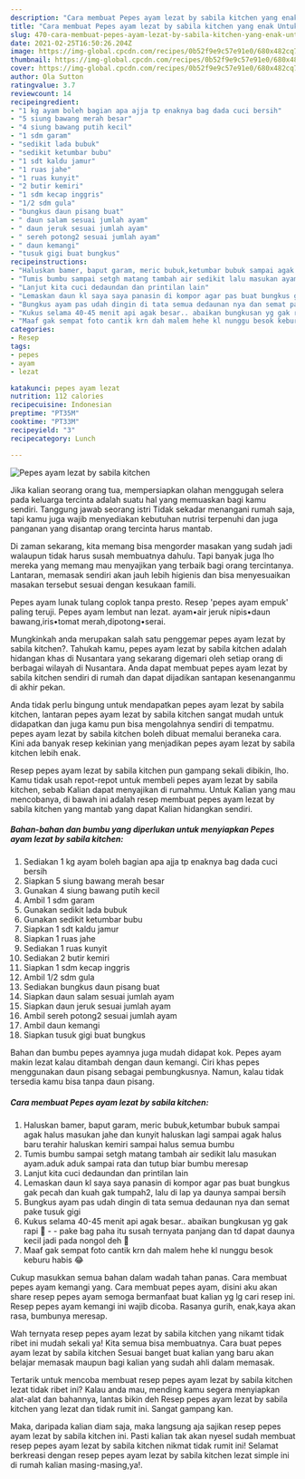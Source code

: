 ```yaml
---
description: "Cara membuat Pepes ayam lezat by sabila kitchen yang enak Untuk Jualan"
title: "Cara membuat Pepes ayam lezat by sabila kitchen yang enak Untuk Jualan"
slug: 470-cara-membuat-pepes-ayam-lezat-by-sabila-kitchen-yang-enak-untuk-jualan
date: 2021-02-25T16:50:26.204Z
image: https://img-global.cpcdn.com/recipes/0b52f9e9c57e91e0/680x482cq70/pepes-ayam-lezat-by-sabila-kitchen-foto-resep-utama.jpg
thumbnail: https://img-global.cpcdn.com/recipes/0b52f9e9c57e91e0/680x482cq70/pepes-ayam-lezat-by-sabila-kitchen-foto-resep-utama.jpg
cover: https://img-global.cpcdn.com/recipes/0b52f9e9c57e91e0/680x482cq70/pepes-ayam-lezat-by-sabila-kitchen-foto-resep-utama.jpg
author: Ola Sutton
ratingvalue: 3.7
reviewcount: 14
recipeingredient:
- "1 kg ayam boleh bagian apa ajja tp enaknya bag dada cuci bersih"
- "5 siung bawang merah besar"
- "4 siung bawang putih kecil"
- "1 sdm garam"
- "sedikit lada bubuk"
- "sedikit ketumbar bubu"
- "1 sdt kaldu jamur"
- "1 ruas jahe"
- "1 ruas kunyit"
- "2 butir kemiri"
- "1 sdm kecap inggris"
- "1/2 sdm gula"
- "bungkus daun pisang buat"
- " daun salam sesuai jumlah ayam"
- " daun jeruk sesuai jumlah ayam"
- " sereh potong2 sesuai jumlah ayam"
- " daun kemangi"
- "tusuk gigi buat bungkus"
recipeinstructions:
- "Haluskan bamer, baput garam, meric bubuk,ketumbar bubuk sampai agak halus masukan jahe dan kunyit haluskan lagi sampai agak halus baru terahir haluskan kemiri sampai halus semua bumbu"
- "Tumis bumbu sampai setgh matang tambah air sedikit lalu masukan ayam.aduk aduk sampai rata dan tutup biar bumbu meresap"
- "Lanjut kita cuci dedaundan dan printilan lain"
- "Lemaskan daun kl saya saya panasin di kompor agar pas buat bungkus gak pecah dan kuah gak tumpah2, lalu di lap ya daunya sampai bersih"
- "Bungkus ayam pas udah dingin di tata semua dedaunan nya dan semat pake tusuk gigi"
- "Kukus selama 40-45 menit api agak besar.. abaikan bungkusan yg gak rapi 🤣  pake bag paha itu susah ternyata panjang dan td dapat daunya kecil jadi pada nongol deh 🙊"
- "Maaf gak sempat foto cantik krn dah malem hehe kl nunggu besok keburu habis 😂"
categories:
- Resep
tags:
- pepes
- ayam
- lezat

katakunci: pepes ayam lezat 
nutrition: 112 calories
recipecuisine: Indonesian
preptime: "PT35M"
cooktime: "PT33M"
recipeyield: "3"
recipecategory: Lunch

---
```



![Pepes ayam lezat by sabila kitchen](https://img-global.cpcdn.com/recipes/0b52f9e9c57e91e0/680x482cq70/pepes-ayam-lezat-by-sabila-kitchen-foto-resep-utama.jpg)

Jika kalian seorang orang tua, mempersiapkan olahan menggugah selera pada keluarga tercinta adalah suatu hal yang memuaskan bagi kamu sendiri. Tanggung jawab seorang istri Tidak sekadar menangani rumah saja, tapi kamu juga wajib menyediakan kebutuhan nutrisi terpenuhi dan juga panganan yang disantap orang tercinta harus mantab.

Di zaman  sekarang, kita memang bisa mengorder masakan yang sudah jadi walaupun tidak harus susah membuatnya dahulu. Tapi banyak juga lho mereka yang memang mau menyajikan yang terbaik bagi orang tercintanya. Lantaran, memasak sendiri akan jauh lebih higienis dan bisa menyesuaikan masakan tersebut sesuai dengan kesukaan famili. 

Pepes ayam lunak tulang coplok tanpa presto. Resep &#39;pepes ayam empuk&#39; paling teruji. Pepes ayam lembut nan lezat. ayam•air jeruk nipis•daun bawang,iris•tomat merah,dipotong•serai.

Mungkinkah anda merupakan salah satu penggemar pepes ayam lezat by sabila kitchen?. Tahukah kamu, pepes ayam lezat by sabila kitchen adalah hidangan khas di Nusantara yang sekarang digemari oleh setiap orang di berbagai wilayah di Nusantara. Anda dapat membuat pepes ayam lezat by sabila kitchen sendiri di rumah dan dapat dijadikan santapan kesenanganmu di akhir pekan.

Anda tidak perlu bingung untuk mendapatkan pepes ayam lezat by sabila kitchen, lantaran pepes ayam lezat by sabila kitchen sangat mudah untuk didapatkan dan juga kamu pun bisa mengolahnya sendiri di tempatmu. pepes ayam lezat by sabila kitchen boleh dibuat memalui beraneka cara. Kini ada banyak resep kekinian yang menjadikan pepes ayam lezat by sabila kitchen lebih enak.

Resep pepes ayam lezat by sabila kitchen pun gampang sekali dibikin, lho. Kamu tidak usah repot-repot untuk membeli pepes ayam lezat by sabila kitchen, sebab Kalian dapat menyajikan di rumahmu. Untuk Kalian yang mau mencobanya, di bawah ini adalah resep membuat pepes ayam lezat by sabila kitchen yang mantab yang dapat Kalian hidangkan sendiri.

<!--inarticleads1-->

##### Bahan-bahan dan bumbu yang diperlukan untuk menyiapkan Pepes ayam lezat by sabila kitchen:

1. Sediakan 1 kg ayam boleh bagian apa ajja tp enaknya bag dada cuci bersih
1. Siapkan 5 siung bawang merah besar
1. Gunakan 4 siung bawang putih kecil
1. Ambil 1 sdm garam
1. Gunakan sedikit lada bubuk
1. Gunakan sedikit ketumbar bubu
1. Siapkan 1 sdt kaldu jamur
1. Siapkan 1 ruas jahe
1. Sediakan 1 ruas kunyit
1. Sediakan 2 butir kemiri
1. Siapkan 1 sdm kecap inggris
1. Ambil 1/2 sdm gula
1. Sediakan bungkus daun pisang buat
1. Siapkan  daun salam sesuai jumlah ayam
1. Siapkan  daun jeruk sesuai jumlah ayam
1. Ambil  sereh potong2 sesuai jumlah ayam
1. Ambil  daun kemangi
1. Siapkan tusuk gigi buat bungkus


Bahan dan bumbu pepes ayamnya juga mudah didapat kok. Pepes ayam makin lezat kalau ditambah dengan daun kemangi. Ciri khas pepes menggunakan daun pisang sebagai pembungkusnya. Namun, kalau tidak tersedia kamu bisa tanpa daun pisang. 

<!--inarticleads2-->

##### Cara membuat Pepes ayam lezat by sabila kitchen:

1. Haluskan bamer, baput garam, meric bubuk,ketumbar bubuk sampai agak halus masukan jahe dan kunyit haluskan lagi sampai agak halus baru terahir haluskan kemiri sampai halus semua bumbu
1. Tumis bumbu sampai setgh matang tambah air sedikit lalu masukan ayam.aduk aduk sampai rata dan tutup biar bumbu meresap
1. Lanjut kita cuci dedaundan dan printilan lain
1. Lemaskan daun kl saya saya panasin di kompor agar pas buat bungkus gak pecah dan kuah gak tumpah2, lalu di lap ya daunya sampai bersih
1. Bungkus ayam pas udah dingin di tata semua dedaunan nya dan semat pake tusuk gigi
1. Kukus selama 40-45 menit api agak besar.. abaikan bungkusan yg gak rapi 🤣 -  - pake bag paha itu susah ternyata panjang dan td dapat daunya kecil jadi pada nongol deh 🙊
1. Maaf gak sempat foto cantik krn dah malem hehe kl nunggu besok keburu habis 😂


Cukup masukkan semua bahan dalam wadah tahan panas. Cara membuat pepes ayam kemangi yang. Cara membuat pepes ayam, disini aku akan share resep pepes ayam semoga bermanfaat buat kalian yg lg cari resep ini. Resep pepes ayam kemangi ini wajib dicoba. Rasanya gurih, enak,kaya akan rasa, bumbunya meresap. 

Wah ternyata resep pepes ayam lezat by sabila kitchen yang nikamt tidak ribet ini mudah sekali ya! Kita semua bisa membuatnya. Cara buat pepes ayam lezat by sabila kitchen Sesuai banget buat kalian yang baru akan belajar memasak maupun bagi kalian yang sudah ahli dalam memasak.

Tertarik untuk mencoba membuat resep pepes ayam lezat by sabila kitchen lezat tidak ribet ini? Kalau anda mau, mending kamu segera menyiapkan alat-alat dan bahannya, lantas bikin deh Resep pepes ayam lezat by sabila kitchen yang lezat dan tidak rumit ini. Sangat gampang kan. 

Maka, daripada kalian diam saja, maka langsung aja sajikan resep pepes ayam lezat by sabila kitchen ini. Pasti kalian tak akan nyesel sudah membuat resep pepes ayam lezat by sabila kitchen nikmat tidak rumit ini! Selamat berkreasi dengan resep pepes ayam lezat by sabila kitchen lezat simple ini di rumah kalian masing-masing,ya!.

